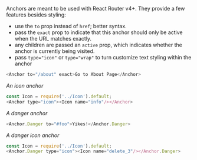 Anchors are meant to be used with React Router v4+. They provide a few features besides styling:

* use the `to` prop instead of `href`; better syntax.
* pass the `exact` prop to indicate that this anchor should only be active when the URL matches exactly.
* any children are passed an `active` prop, which indicates whether the anchor is currently being visited.
* pass `type="icon"` or `type="wrap"` to turn customize text styling within the anchor

```javascript
<Anchor to="/about" exact>Go to About Page</Anchor>
```

_An icon anchor_
```javascript
const Icon = require('../Icon').default;
<Anchor type="icon"><Icon name="info"/></Anchor>
```

_A danger anchor_
```javascript
<Anchor.Danger to="#foo">Yikes!</Anchor.Danger>
```

_A danger icon anchor_
```javascript
const Icon = require('../Icon').default;
<Anchor.Danger type="icon"><Icon name="delete_3"/></Anchor.Danger>
```
